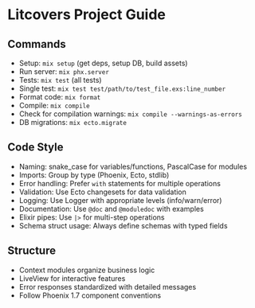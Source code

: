 # Litcovers Project Guide

## Commands
- Setup: `mix setup` (get deps, setup DB, build assets)
- Run server: `mix phx.server`
- Tests: `mix test` (all tests)
- Single test: `mix test test/path/to/test_file.exs:line_number`
- Format code: `mix format`
- Compile: `mix compile`
- Check for compilation warnings: `mix compile --warnings-as-errors`
- DB migrations: `mix ecto.migrate`

## Code Style
- Naming: snake_case for variables/functions, PascalCase for modules
- Imports: Group by type (Phoenix, Ecto, stdlib)
- Error handling: Prefer `with` statements for multiple operations
- Validation: Use Ecto changesets for data validation
- Logging: Use Logger with appropriate levels (info/warn/error)
- Documentation: Use `@doc` and `@moduledoc` with examples
- Elixir pipes: Use `|>` for multi-step operations
- Schema struct usage: Always define schemas with typed fields

## Structure
- Context modules organize business logic
- LiveView for interactive features
- Error responses standardized with detailed messages
- Follow Phoenix 1.7 component conventions
